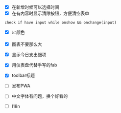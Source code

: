 - [X] 在新增时候可以选择时间
- [X] 在有内容时显示清除按钮，方便清空表单
```
check if have input while onshow && onchange(input)
```
- [X] 📈颜色
- [X] 图表不要那么大
- [X] 显示今日支出细项
- [X] 用仪表盘代替手写的fab
- [X] toolbar标题

- [ ] 发布PWA
- [ ] 中文字体有问题，换个好看的
- [ ] l18n